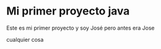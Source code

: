 # Mi primer proyecto java

Este es mi primer proyecto
y soy José pero antes era Jose

cualquier cosa 
